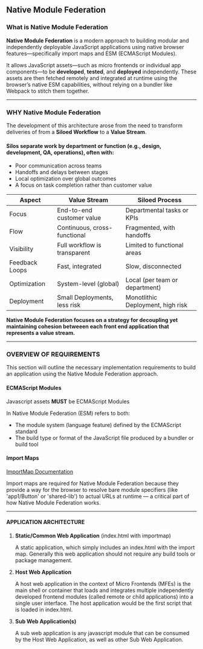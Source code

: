 ## Native Module Federation

### What is Native Module Federation

<b>Native Module Federation</b> is a modern approach to building modular and independently deployable JavaScript applications using native browser features—specifically import maps and ESM (ECMAScript Modules).

It allows JavaScript assets—such as micro frontends or individual app components—to be <b>developed</b>, <b>tested</b>, and <b>deployed</b> independently. These assets are then fetched remotely and integrated at runtime using the browser’s native ESM capabilities, without relying on a bundler like Webpack to stitch them together.

---

### WHY Native Module Federation

The development of this architecture arose from the need to transform deliveries of from a <b>Siloed Workflow</b> to a <b>Value Stream</b>.

#### Silos separate work by department or function (e.g., design, development, QA, operations), often with:
  -  Poor communication across teams
  -  Handoffs and delays between stages
  -  Local optimization over global outcomes
  -  A focus on task completion rather than customer value



| Aspect         | **Value Stream**             | **Siloed Process**                |
| -------------- | ---------------------------- | --------------------------------- |
| Focus          | End-to-end customer value    | Departmental tasks or KPIs        |
| Flow           | Continuous, cross-functional | Fragmented, with handoffs         |
| Visibility     | Full workflow is transparent | Limited to functional areas       |
| Feedback Loops | Fast, integrated             | Slow, disconnected                |
| Optimization   | System-level (global)        | Local (per team or department)    |
| Deployment     | Small Deployments, less risk | Monotlithic Deployment, high risk |         


<b>Native Module Federation focuses on a strategy for decoupling yet maintaining cohesion betweeen each front end application that represents a value stream.</b>

---

### OVERVIEW OF REQUIREMENTS

This section will outline the necessary implementation requirements to build an application using the Native Module Federation approach.


#### ECMAScript Modules

  Javascript assets <b>MUST</b> be ECMAScript Modules

  In Native Module Federation (ESM) refers to both:
  
  - The module system (language feature) defined by the ECMAScript standard
  - The build type or format of the JavaScript file produced by a bundler or build tool
    

#### Import Maps

  [ImportMap Documentation](https://developer.mozilla.org/en-US/docs/Web/HTML/Reference/Elements/script/type/importmap)

  Import maps are required for Native Module Federation because they provide a way for the browser to resolve bare module specifiers (like 'app1/Button' or 'shared-lib') to actual URLs at runtime — a critical part of how Native Module Federation works.

---

#### APPLICATION ARCHITECTURE


1. <b>Static/Common Web Application</b> (index.html with importmap)</b>

    A static application, which simply includes an index.html with the import map. Generally this web application should not require any build tools or package management. 

    
2. <b>Host Web Application</b>

    A host web application in the context of Micro Frontends (MFEs) is the main shell or container that loads and integrates multiple independently developed     frontend modules (called remote or child applications) into a single user interface. The host application would be the first script that is loaded in index.html.
   

4. <b>Sub Web Application(s)</b>

    A sub web application is any javascript module that can be consumed by the Host Web Application, as well as other Sub Web Application.
   


<!--
### Introduction
Outline and instructions on how to implement native module federation
-->
<!--

**Here are some ideas to get you started:**

🙋‍♀️ A short introduction - what is your organization all about?
🌈 Contribution guidelines - how can the community get involved?
👩‍💻 Useful resources - where can the community find your docs? Is there anything else the community should know?
🍿 Fun facts - what does your team eat for breakfast?
🧙 Remember, you can do mighty things with the power of [Markdown](https://docs.github.com/github/writing-on-github/getting-started-with-writing-and-formatting-on-github/basic-writing-and-formatting-syntax)
-->
